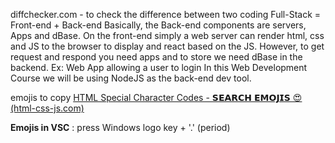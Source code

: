 diffchecker.com - to check the difference between two coding
Full-Stack = Front-end + Back-end
Basically, the Back-end components are servers, Apps and dBase. 
On the front-end simply a web server can render html, css and JS to the browser to display and react based on the JS. However, to get request and respond you need apps and to store we need dBase in the backend.
Ex: Web App allowing a user to login
In this Web Development Course we will be using NodeJS as the back-end dev tool.

emojis to copy [HTML Special Character Codes - 𝗦𝗘𝗔𝗥𝗖𝗛 𝗘𝗠𝗢𝗝𝗜𝗦 😍 (html-css-js.com)](https://html-css-js.com/html/character-codes/)

__Emojis in VSC__ : press Windows logo key + '.' (period)